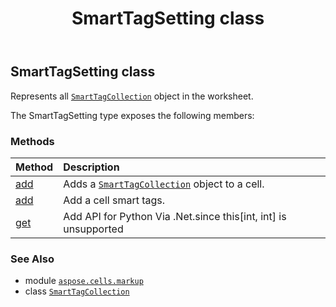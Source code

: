 ﻿---
title: SmartTagSetting class
second_title: Aspose.Cells for Python via .NET API References
description: 
type: docs
weight: 80
url: /aspose.cells.markup/smarttagsetting/
is_root: false
---

## SmartTagSetting class

Represents all [`SmartTagCollection`](/cells/python-net/aspose.cells.markup/smarttagcollection) object in the worksheet.



The SmartTagSetting type exposes the following members:

### Methods
| Method | Description |
| :- | :- |
| [add](/cells/python-net/aspose.cells.markup/smarttagsetting/add/#int-int) | Adds a [`SmartTagCollection`](/cells/python-net/aspose.cells.markup/smarttagcollection) object to a cell. |
| [add](/cells/python-net/aspose.cells.markup/smarttagsetting/add/#str) | Add a cell smart tags. |
| [get](/cells/python-net/aspose.cells.markup/smarttagsetting/get/#int-int) | Add API for Python Via .Net.since this[int, int] is unsupported |



### See Also
* module [`aspose.cells.markup`](..)
* class [`SmartTagCollection`](/cells/python-net/aspose.cells.markup/smarttagcollection)
